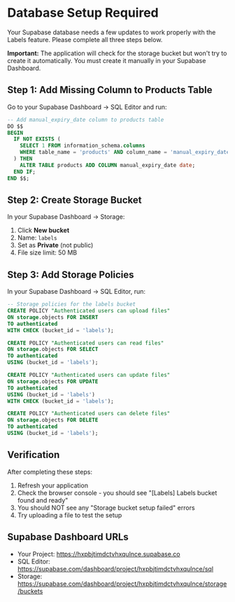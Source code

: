 # Database Setup Required

Your Supabase database needs a few updates to work properly with the Labels feature. Please complete all three steps below.

**Important:** The application will check for the storage bucket but won't try to create it automatically. You must create it manually in your Supabase Dashboard.

## Step 1: Add Missing Column to Products Table

Go to your Supabase Dashboard → SQL Editor and run:

```sql
-- Add manual_expiry_date column to products table
DO $$
BEGIN
  IF NOT EXISTS (
    SELECT 1 FROM information_schema.columns
    WHERE table_name = 'products' AND column_name = 'manual_expiry_date'
  ) THEN
    ALTER TABLE products ADD COLUMN manual_expiry_date date;
  END IF;
END $$;
```

## Step 2: Create Storage Bucket

In your Supabase Dashboard → Storage:

1. Click **New bucket**
2. Name: `labels`
3. Set as **Private** (not public)
4. File size limit: 50 MB

## Step 3: Add Storage Policies

In your Supabase Dashboard → SQL Editor, run:

```sql
-- Storage policies for the labels bucket
CREATE POLICY "Authenticated users can upload files"
ON storage.objects FOR INSERT
TO authenticated
WITH CHECK (bucket_id = 'labels');

CREATE POLICY "Authenticated users can read files"
ON storage.objects FOR SELECT
TO authenticated
USING (bucket_id = 'labels');

CREATE POLICY "Authenticated users can update files"
ON storage.objects FOR UPDATE
TO authenticated
USING (bucket_id = 'labels')
WITH CHECK (bucket_id = 'labels');

CREATE POLICY "Authenticated users can delete files"
ON storage.objects FOR DELETE
TO authenticated
USING (bucket_id = 'labels');
```

## Verification

After completing these steps:

1. Refresh your application
2. Check the browser console - you should see "[Labels] Labels bucket found and ready"
3. You should NOT see any "Storage bucket setup failed" errors
4. Try uploading a file to test the setup

## Supabase Dashboard URLs

- Your Project: https://hxpbjtimdctvhxqulnce.supabase.co
- SQL Editor: https://supabase.com/dashboard/project/hxpbjtimdctvhxqulnce/sql
- Storage: https://supabase.com/dashboard/project/hxpbjtimdctvhxqulnce/storage/buckets
